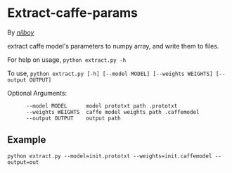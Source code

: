 # Extract-caffe-params
By *[nilboy](https://github.com/nilboy)*

extract caffe model's parameters to numpy array, and write them to files.

For help on usage, 
`python extract.py -h`

To use, 
`python extract.py [-h] [--model MODEL] [--weights WEIGHTS] [--output OUTPUT]`

Optional Arguments:
```      -h, --help         show this help message and exit
      --model MODEL      model prototxt path .prototxt
      --weights WEIGHTS  caffe model weights path .caffemodel
      --output OUTPUT    output path
```

## Example
`python extract.py --model=init.prototxt --weights=init.caffemodel --output=out`
